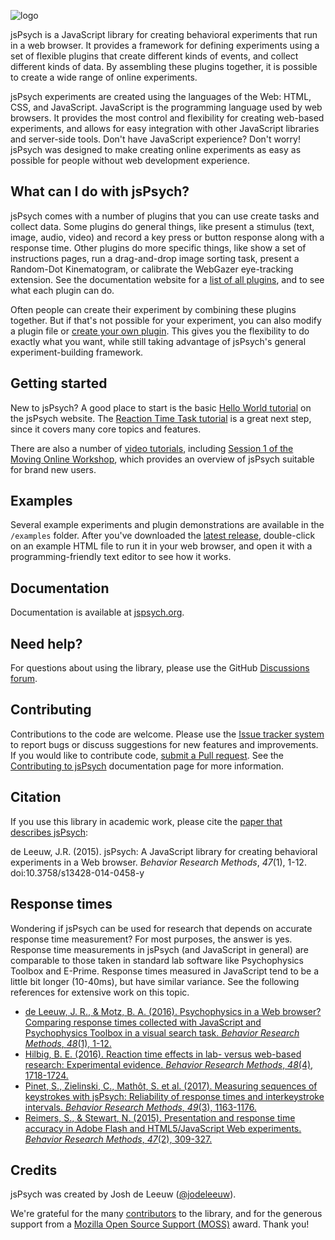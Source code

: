 ![logo](http://www.jspsych.org/img/jspsych-logo.jpg)

jsPsych is a JavaScript library for creating behavioral experiments that run in a web browser. It provides a framework for defining experiments using a set of flexible plugins that create different kinds of events, and collect different kinds of data. By assembling these plugins together, it is possible to create a wide range of online experiments.

jsPsych experiments are created using the languages of the Web: HTML, CSS, and JavaScript. JavaScript is the programming language used by web browsers. It provides the most control and flexibility for creating web-based experiments, and allows for easy integration with other JavaScript libraries and server-side tools. Don't have JavaScript experience? Don't worry! jsPsych was designed to make creating online experiments as easy as possible for people without web development experience.

## What can I do with jsPsych?

jsPsych comes with a number of plugins that you can use create tasks and collect data. Some plugins do general things, like present a stimulus (text, image, audio, video) and record a key press or button response along with a response time. Other plugins do more specific things, like show a set of instructions pages, run a drag-and-drop image sorting task, present a Random-Dot Kinematogram, or calibrate the WebGazer eye-tracking extension. See the documentation website for a [list of all plugins](https://www.jspsych.org/plugins/list-of-plugins/), and to see what each plugin can do.

Often people can create their experiment by combining these plugins together. But if that's not possible for your experiment, you can also modify a plugin file or [create your own plugin](https://www.jspsych.org/overview/plugins/#creating-a-new-plugin). This gives you the flexibility to do exactly what you want, while still taking advantage of jsPsych's general experiment-building framework.

Getting started
---------------

New to jsPsych? A good place to start is the basic [Hello World tutorial](https://www.jspsych.org/tutorials/hello-world/) on the jsPsych website. The [Reaction Time Task tutorial](https://www.jspsych.org/tutorials/rt-task/) is a great next step, since it covers many core topics and features. 

There are also a number of [video tutorials](https://www.jspsych.org/tutorials/video-tutorials), including [Session 1 of the Moving Online Workshop](https://www.youtube.com/watch?v=BuhfsIFRFe8), which provides an overview of jsPsych suitable for brand new users. 

Examples
----------

Several example experiments and plugin demonstrations are available in the `/examples` folder. After you've downloaded the [latest release](https://github.com/jspsych/jsPsych/releases), double-click on an example HTML file to run it in your web browser, and open it with a programming-friendly text editor to see how it works.

Documentation
-------------

Documentation is available at [jspsych.org](https://www.jspsych.org/).

Need help?
----------

For questions about using the library, please use the GitHub [Discussions forum](https://github.com/jspsych/jsPsych/discussions).

Contributing
------------

Contributions to the code are welcome. Please use the [Issue tracker system](https://github.com/jspsych/jsPsych/issues) to report bugs or discuss suggestions for new features and improvements. If you would like to contribute code, [submit a Pull request](https://help.github.com/articles/using-pull-requests). See the [Contributing to jsPsych](https://www.jspsych.org/about/contributing/) documentation page for more information.

Citation
--------

If you use this library in academic work, please cite the [paper that describes jsPsych](http://link.springer.com/article/10.3758%2Fs13428-014-0458-y):

de Leeuw, J.R. (2015). jsPsych: A JavaScript library for creating behavioral experiments in a Web browser. *Behavior Research Methods*, _47_(1), 1-12. doi:10.3758/s13428-014-0458-y

Response times
--------------

Wondering if jsPsych can be used for research that depends on accurate response time measurement? For most purposes, the answer is yes. Response time measurements in jsPsych (and JavaScript in general) are comparable to those taken in standard lab software like Psychophysics Toolbox and E-Prime. Response times measured in JavaScript tend to be a little bit longer (10-40ms), but have similar variance. See the following references for extensive work on this topic.

* [de Leeuw, J. R., & Motz, B. A. (2016). Psychophysics in a Web browser? Comparing response times collected with JavaScript and Psychophysics Toolbox in a visual search task. *Behavior Research Methods*, *48*(1), 1-12.](http://link.springer.com/article/10.3758%2Fs13428-015-0567-2)
* [Hilbig, B. E. (2016). Reaction time effects in lab- versus web-based research: Experimental evidence. *Behavior Research Methods*, *48*(4), 1718-1724.](http://dx.doi.org/10.3758/s13428-015-0678-9)
* [Pinet, S., Zielinski, C., Mathôt, S. et al. (2017). Measuring sequences of keystrokes with jsPsych: Reliability of response times and interkeystroke intervals.  *Behavior Research Methods*, *49*(3), 1163-1176.](http://link.springer.com/article/10.3758/s13428-016-0776-3)
* [Reimers, S., & Stewart, N. (2015). Presentation and response time accuracy in Adobe Flash and HTML5/JavaScript Web experiments. *Behavior Research Methods*, *47*(2), 309-327.](http://link.springer.com/article/10.3758%2Fs13428-014-0471-1)


Credits
-------

jsPsych was created by Josh de Leeuw ([@jodeleeuw](https://github.com/jodeleeuw)).

We're grateful for the many [contributors](https://github.com/jspsych/jsPsych/blob/master/contributors.md) to the library, and for the generous support from a [Mozilla Open Source Support (MOSS)](https://www.mozilla.org/en-US/moss/) award. Thank you!
